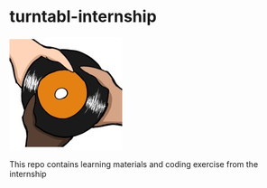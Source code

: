 # turntabl-internship
![turntabl-logo](./turntabl.jpg)


This repo contains learning materials and coding exercise from the internship
